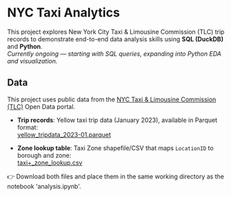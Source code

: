 # NYC Taxi Analytics

This project explores New York City Taxi & Limousine Commission (TLC) trip records to demonstrate end-to-end data analysis skills using **SQL (DuckDB)** and **Python**.  
_Currently ongoing — starting with SQL queries, expanding into Python EDA and visualization._

## Data

This project uses public data from the [NYC Taxi & Limousine Commission (TLC)](https://www.nyc.gov/site/tlc/about/tlc-trip-record-data.page) Open Data portal.

- **Trip records**: Yellow taxi trip data (January 2023), available in Parquet format:  
  [yellow_tripdata_2023-01.parquet](https://d37ci6vzurychx.cloudfront.net/trip-data/yellow_tripdata_2023-01.parquet)

- **Zone lookup table**: Taxi Zone shapefile/CSV that maps `LocationID` to borough and zone:  
  [taxi+_zone_lookup.csv](https://d37ci6vzurychx.cloudfront.net/misc/taxi+_zone_lookup.csv)

👉 Download both files and place them in the same working directory as the notebook 'analysis.ipynb'.

